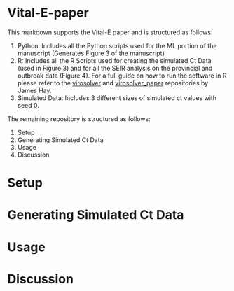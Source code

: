 # Vital-E-paper

This markdown supports the Vital-E paper and is structured as follows:

1. Python: Includes all the Python scripts used for the ML portion of the manuscript (Generates Figure 3 of the manuscript)
2. R: Includes all the R Scripts used for creating the simulated Ct Data (used in Figure 3) and for all the SEIR analysis on the provincial and outbreak data (Figure 4). For a full guide on how to run the software in R please refer to the [virosolver](https://github.com/jameshay218/virosolver) and [virosolver_paper](https://github.com/jameshay218/virosolver_paper) repositories by James Hay.
3. Simulated Data: Includes 3 different sizes of simulated ct values with seed 0.

The remaining repository is structured as follows:

1. Setup
2. Generating Simulated Ct Data
3. Usage
4. Discussion

# Setup

# Generating Simulated Ct Data

# Usage

# Discussion
